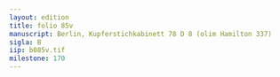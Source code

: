 ```yaml
---
layout: edition
title: folio 85v
manuscript: Berlin, Kupferstichkabinett 78 D 8 (olim Hamilton 337)
sigla: B
iip: b085v.tif
milestone: 170
---
```

